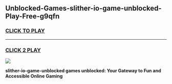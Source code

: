 
## Unblocked-Games-slither-io-game-unblocked-Play-Free-g9qfn
<h3>
<a href="https://premium76.site?title=slither-io-game-unblocked&ref=10A">CLICK TO PLAY</a></h3>
<hr>

<h3>
<a href="https://premium76.site?title=slither-io-game-unblocked&ref=10A">CLICK 2 PLAY</a>
  
</h3>

<a href="https://premium76.site?title=slither-io-game-unblocked&ref=10A"><img src="https://clearcache.store/games.png"></a>


**slither-io-game-unblocked games unblocked: Your Gateway to Fun and Accessible Online Gaming**
